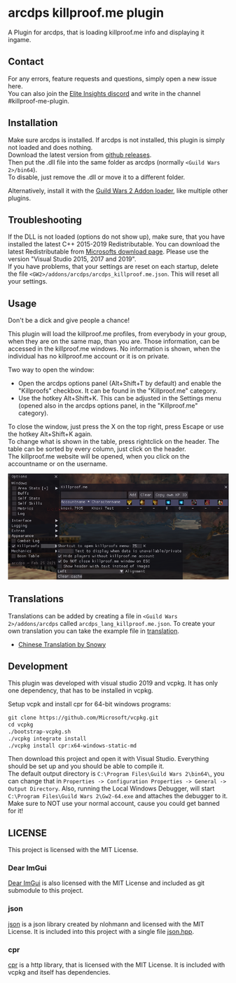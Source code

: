 # arcdps killproof.me plugin
A Plugin for arcdps, that is loading killproof.me info and displaying it ingame.

## Contact
For any errors, feature requests and questions, simply open a new issue here.  
You can also join the [Elite Insights discord](https://discord.gg/dCDEPXx) and write in the channel #killproof-me-plugin.  

## Installation
Make sure arcdps is installed. If arcdps is not installed, this plugin is simply not loaded and does nothing.  
Download the latest version from [github releases](https://github.com/knoxfighter/arcdps-killproof.me-plugin/releases/latest).  
Then put the .dll file into the same folder as arcdps (normally `<Guild Wars 2>/bin64`).  
To disable, just remove the .dll or move it to a different folder.

Alternatively, install it with the [Guild Wars 2 Addon loader](https://github.com/fmmmlee/GW2-Addon-Manager/), like multiple other plugins.

## Troubleshooting
If the DLL is not loaded (options do not show up), make sure, that you have installed the latest C++ 2015-2019 Redistributable.
You can download the latest Redistributable from [Microsofts download page](https://support.microsoft.com/en-gb/help/2977003/the-latest-supported-visual-c-downloads).
Please use the version "Visual Studio 2015, 2017 and 2019".  
If you have problems, that your settings are reset on each startup, delete the file `<GW2>/addons/arcdps/arcdps_killproof.me.json`. This will reset all your settings.

## Usage
Don't be a dick and give people a chance!

This plugin will load the killproof.me profiles, from everybody in your group, when they are on the same map, than you are. Those information, can be accessed in the killproof.me windows. No information is shown, when the individual has no killproof.me account or it is on private.

Two way to open the window:  
- Open the arcdps options panel (Alt+Shift+T by default) and enable the "Killproofs" checkbox. It can be found in the "Killproof.me" category.
- Use the hotkey Alt+Shift+K. This can be adjusted in the Settings menu (opened also in the arcdps options panel, in the "Killproof.me" category).

To close the window, just press the X on the top right, press Escape or use the hotkey Alt+Shift+K again.  
To change what is shown in the table, press rightclick on the header. The table can be sorted by every column, just click on the header.  
The killproof.me website will be opened, when you click on the accountname or on the username.

![Ingame screenshot](screenshot.png)

## Translations
Translations can be added by creating a file in `<Guild Wars 2>/addons/arcdps` called `arcdps_lang_killproof.me.json`.
To create your own translation you can take the example file in [translation](/translations).

- [Chinese Translation by Snowy](https://github.com/Snowy1794/Arcdps-killproof-me-plugin-translation-Chinese-simplified)

## Development

This plugin was developed with visual studio 2019 and vcpkg. It has only one dependency, that has to be installed in vcpkg.

Setup vcpk and install cpr for 64-bit windows programs:
```
git clone https://github.com/Microsoft/vcpkg.git
cd vcpkg
./bootstrap-vcpkg.sh
./vcpkg integrate install
./vcpkg install cpr:x64-windows-static-md
```

Then download this project and open it with Visual Studio. Everything should be set up and you should be able to compile it.  
The default output directory is `C:\Program Files\Guild Wars 2\bin64\`, you can change that in `Properties -> Configuration Properties -> General -> Output Directory`. Also, running the Local Windows Debugger, will start `C:\Program Files\Guild Wars 2\Gw2-64.exe` and attaches the debugger to it. Make sure to NOT use your normal account, cause you could get banned for it!

## LICENSE

This project is licensed with the MIT License.

### Dear ImGui
[Dear ImGui](https://github.com/ocornut/imgui) is also licensed with the MIT License and included as git submodule to this project.

### json
[json](https://github.com/nlohmann/json) is a json library created by nlohmann and licensed with the MIT License. It is included into this project with a single file [json.hpp](/json.hpp).

### cpr
[cpr](https://github.com/whoshuu/cpr) is a http library, that is licensed with the MIT License. It is included with vcpkg and itself has dependencies.
